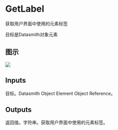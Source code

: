 # GetLabel

获取用户界面中使用的元素标签

目标是Datasmith对象元素

## 图示

![]($-20221218-18371408.png)

## Inputs

目标。Datasmith Object Element Object Reference。 

## Outputs

返回值。字符串。获取用户界面中使用的元素标签。

